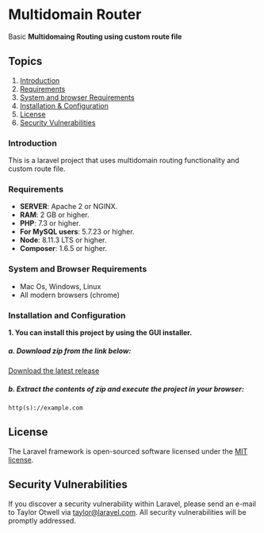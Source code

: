 # Multidomain Router
Basic **Multidomaing Routing using custom route file** 

## Topics
1. [Introduction](#introduction)
2. [Requirements](#requirements)
3. [System and browser Requirements](#system-and-browser-requirements)
4. [Installation & Configuration](#installation-and-configuration)
5. [License](#license)
6. [Security Vulnerabilities](#security-vulnerabilities)

### Introduction
This is a laravel project that uses multidomain routing functionality and custom route file. 

### Requirements
* **SERVER**: Apache 2 or NGINX.
* **RAM**: 2 GB or higher.
* **PHP**: 7.3 or higher.
* **For MySQL users**: 5.7.23 or higher.
* **Node**: 8.11.3 LTS or higher.
* **Composer**: 1.6.5 or higher.

### System and Browser Requirements
- Mac Os, Windows, Linux
- All modern browsers (chrome)

### Installation and Configuration
**1. You can install this project by using the GUI installer.**

##### a. Download zip from the link below:

[Download the latest release](https://github.com/gauravbhandari2503/multidomain-app.git)

##### b. Extract the contents of zip and execute the project in your browser:

~~~
http(s)://example.com
~~~

## License

The Laravel framework is open-sourced software licensed under the [MIT license](https://opensource.org/licenses/MIT).

## Security Vulnerabilities

If you discover a security vulnerability within Laravel, please send an e-mail to Taylor Otwell via [taylor@laravel.com](mailto:taylor@laravel.com). All security vulnerabilities will be promptly addressed.




